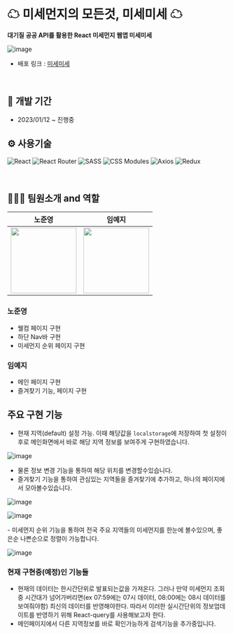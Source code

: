 # ☁ 미세먼지의 모든것, 미세미세 ☁

**대기질 공공 API를 활용한 React 미세먼지 웹앱 미세미세**

![image](https://user-images.githubusercontent.com/35508595/215952575-0515ac86-75d5-4041-9a71-549bc5c54368.png)

- 배포 링크 : [미세미세](https://misaemisae.netlify.app/)
<br/>

## 📅 개발 기간

- 2023/01/12 ~ 진행중

## ⚙ 사용기술

![React](https://img.shields.io/badge/react-%2320232a.svg?style=for-the-badge&logo=react&logoColor=%2361DAFB)
![React Router](https://img.shields.io/badge/React_Router-CA4245?style=for-the-badge&logo=react-router&logoColor=white)
![SASS](https://img.shields.io/badge/SASS-hotpink.svg?style=for-the-badge&logo=SASS&logoColor=white)
![CSS Modules](https://img.shields.io/badge/CSS_Modules-000000?style=for-the-badge&logo=css-modules&logoColor=white)
![Axios](https://img.shields.io/badge/Axios-5A29E4?style=for-the-badge&logo=axios&logoColor=white)
![Redux](https://img.shields.io/badge/redux-%23593d88.svg?style=for-the-badge&logo=redux&logoColor=white)

<br/>

## 🧑‍🤝‍🧑 팀원소개 and 역할

<table>
<thead>
<tr>
<th align="center">노준영</th>
<th align="center">임예지</th>
</tr>
</thead>
<tbody>
<tr>
<td align="center"><a target="_blank" rel="noopener noreferrer nofollow" href="https://github.com/ghgt1"><img src="https://avatars.githubusercontent.com/u/35508595?v=4" width="150" style="max-width: 100%;"></a></td>
<td align="center"><a target="_blank" rel="noopener noreferrer nofollow" href="https://github.com/1myeji"><img src="https://avatars.githubusercontent.com/u/106291546?v=4" width="150" style="max-width: 100%;"></a></td>
</tr>
</tbody>
</table>


### 노준영

- 웰컴 페이지 구현
- 하단 Nav바 구현
- 미세먼지 순위 페이지 구현


### 임예지

- 메인 페이지 구현
- 즐겨찾기 기능, 페이지 구현

## 주요 구현 기능

- 현재 지역(default) 설정 가능. 이때 해당값을 `localstorage`에 저장하여 첫 설정이후로 메인화면에서 바로 해당 지역 정보를 보여주게 구현하였습니다.

<p align="center">

![image](https://user-images.githubusercontent.com/35508595/215954836-5302fff6-a98c-4f37-9d4c-13045ef36f54.png)
</p>

- 물론 정보 변경 기능을 통하여 해당 위치를 변경할수있습니다.
- 즐겨찾기 기능을 통하여 관심있는 지역들을 즐겨찾기에 추가하고, 하나의 페이지에서 모아볼수있습니다.

<p align="center">

![image](https://user-images.githubusercontent.com/35508595/215954911-750250ac-5d16-4be8-828a-0f2d9c32272c.png)
</p>

<p align="center">

![image](https://user-images.githubusercontent.com/35508595/215954930-bcbaa7b4-195b-4a32-9cbb-a0beb0239088.png)
</p>
- 미세먼지 순위 기능을 통하여 전국 주요 지역들의 미세먼지를 한눈에 볼수있으며, 좋은순 나쁜순으로 정렬이 가능합니다.

<p align="center">

![image](https://user-images.githubusercontent.com/35508595/215954976-4aa5d5d9-f8e1-4122-998c-1fa5252f9f2c.png)
</p>

### 현재 구현중(예정)인 기능들

- 현재의 데이터는 한시간단위로 발표되는값을 가져온다. 그러나 만약 미세먼지 조회중 시간대가 넘어가버리면(ex 07:59에는 07시 데이터, 08:00에는 08시 데이터를 보여줘야함) 최신의 데이터를 반영해야한다. 따라서 이러한 실시간단위의 정보업데이트를 반영하기 위해 React-query를 사용해보고자 한다.
- 메인페이지에서 다른 지역정보를 바로 확인가능하게 검색기능을 추가중입니다.
